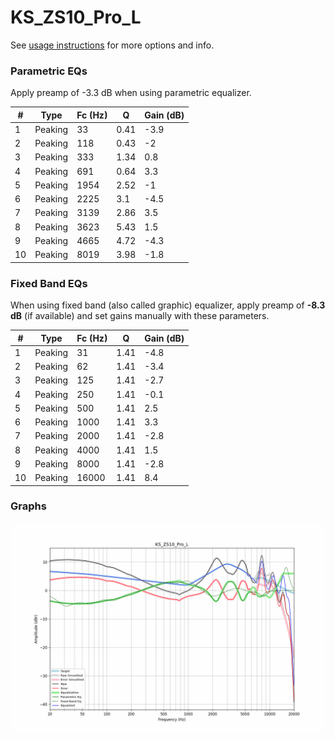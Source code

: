 # KS_ZS10_Pro_L
See [usage instructions](https://github.com/jaakkopasanen/AutoEq#usage) for more options and info.

### Parametric EQs
Apply preamp of -3.3 dB when using parametric equalizer.

|   # | Type    |   Fc (Hz) |    Q |   Gain (dB) |
|-----|---------|-----------|------|-------------|
|   1 | Peaking |        33 | 0.41 |        -3.9 |
|   2 | Peaking |       118 | 0.43 |        -2   |
|   3 | Peaking |       333 | 1.34 |         0.8 |
|   4 | Peaking |       691 | 0.64 |         3.3 |
|   5 | Peaking |      1954 | 2.52 |        -1   |
|   6 | Peaking |      2225 | 3.1  |        -4.5 |
|   7 | Peaking |      3139 | 2.86 |         3.5 |
|   8 | Peaking |      3623 | 5.43 |         1.5 |
|   9 | Peaking |      4665 | 4.72 |        -4.3 |
|  10 | Peaking |      8019 | 3.98 |        -1.8 |

### Fixed Band EQs
When using fixed band (also called graphic) equalizer, apply preamp of **-8.3 dB** (if available) and set gains manually with these parameters.

|   # | Type    |   Fc (Hz) |    Q |   Gain (dB) |
|-----|---------|-----------|------|-------------|
|   1 | Peaking |        31 | 1.41 |        -4.8 |
|   2 | Peaking |        62 | 1.41 |        -3.4 |
|   3 | Peaking |       125 | 1.41 |        -2.7 |
|   4 | Peaking |       250 | 1.41 |        -0.1 |
|   5 | Peaking |       500 | 1.41 |         2.5 |
|   6 | Peaking |      1000 | 1.41 |         3.3 |
|   7 | Peaking |      2000 | 1.41 |        -2.8 |
|   8 | Peaking |      4000 | 1.41 |         1.5 |
|   9 | Peaking |      8000 | 1.41 |        -2.8 |
|  10 | Peaking |     16000 | 1.41 |         8.4 |

### Graphs
![](./KS_ZS10_Pro_L.png)
